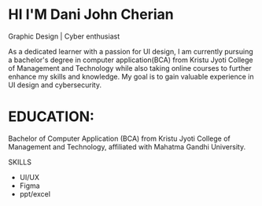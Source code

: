 # HI I'M Dani John Cherian
Graphic Design | Cyber enthusiast

As a dedicated learner with a passion for UI design, I am currently pursuing a bachelor's degree in computer application(BCA) from Kristu Jyoti College of Management and  Technology while also taking online courses to further enhance my skills and knowledge. My goal is to gain valuable experience in UI design and cybersecurity.

# EDUCATION:
Bachelor of Computer Application (BCA) from Kristu Jyoti College of Management and Technology, affiliated with Mahatma Gandhi University.

SKILLS 
- UI/UX
- Figma
- ppt/excel
